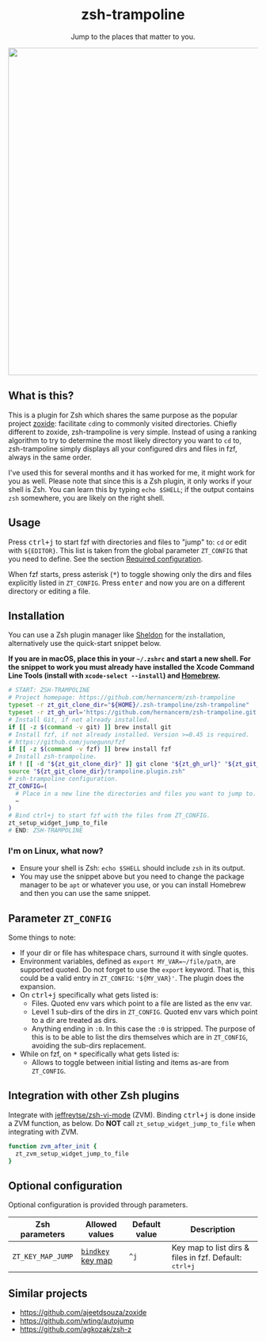 <div align=center>
  <h1>zsh-trampoline</h1>
  <p>Jump to the places that matter to you.</p>
  <a href="https://asciinema.org/a/u8NYrKF0RPmeCtzBAhDxdTvZh" target="_blank">
    <img width=660 src="https://asciinema.org/a/u8NYrKF0RPmeCtzBAhDxdTvZh.svg" />
  </a>
</div>

## What is this?

This is a plugin for Zsh which shares the same purpose as the popular project
[zoxide](https://github.com/ajeetdsouza/zoxide): facilitate `cd`ing to commonly visited
directories. Chiefly different to zoxide, zsh-trampoline is very simple. Instead of using
a ranking algorithm to try to determine the most likely directory you want to `cd` to,
zsh-trampoline simply displays all your configured dirs and files in fzf, always in the
same order.

I've used this for several months and it has worked for me, it might work for you as well.
Please note that since this is a Zsh plugin, it only works if your shell is Zsh. You can
learn this by typing `echo $SHELL`; if the output contains `zsh` somewhere, you are likely
on the right shell.

## Usage

Press <kbd>ctrl+j</kbd> to start fzf with directories and files to "jump" to: `cd` or edit
with `${EDITOR}`. This list is taken from the global parameter `ZT_CONFIG` that you need
to define. See the section [Required configuration](#required-configuration).

When fzf starts, press asterisk (<kbd>*</kbd>) to toggle showing only the dirs and files
explicitly listed in `ZT_CONFIG`. Press <kbd>enter</kbd> and now you are on a different
directory or editing a file.

## Installation

You can use a Zsh plugin manager like [Sheldon](https://github.com/rossmacarthur/sheldon)
for the installation, alternatively use the quick-start snippet below.

**If you are in macOS, place this in your `~/.zshrc` and start a new shell. For the
snippet to work you must already have installed the Xcode Command Line Tools (install with
`xcode-select --install`) and [Homebrew](https://brew.sh/).**

```bash
# START: ZSH-TRAMPOLINE
# Project homepage: https://github.com/hernancerm/zsh-trampoline
typeset -r zt_git_clone_dir="${HOME}/.zsh-trampoline/zsh-trampoline"
typeset -r zt_gh_url='https://github.com/hernancerm/zsh-trampoline.git'
# Install Git, if not already installed.
if [[ -z $(command -v git) ]] brew install git
# Install fzf, if not already installed. Version >=0.45 is required.
# https://github.com/junegunn/fzf
if [[ -z $(command -v fzf) ]] brew install fzf
# Install zsh-trampoline.
if ! [[ -d "${zt_git_clone_dir}" ]] git clone "${zt_gh_url}" "${zt_git_clone_dir}"
source "${zt_git_clone_dir}/trampoline.plugin.zsh"
# zsh-trampoline configuration.
ZT_CONFIG=(
  # Place in a new line the directories and files you want to jump to.
  ~
)
# Bind ctrl+j to start fzf with the files from ZT_CONFIG.
zt_setup_widget_jump_to_file
# END: ZSH-TRAMPOLINE
```

### I'm on Linux, what now?

- Ensure your shell is Zsh: `echo $SHELL` should include `zsh` in its output.
- You may use the snippet above but you need to change the package manager to be `apt` or
  whatever you use, or you can install Homebrew and then you can use the same snippet.

## Parameter `ZT_CONFIG`

Some things to note:

- If your dir or file has whitespace chars, surround it with single quotes.
- Environment variables, defined as `export MY_VAR=~/file/path`, are supported quoted.
  Do not forget to use the `export` keyword. That is, this could be a valid entry in
  `ZT_CONFIG`: `'${MY_VAR}'`. The plugin does the expansion.
- On <kbd>ctrl+j</kbd> specifically what gets listed is:
  - Files. Quoted env vars which point to a file are listed as the env var.
  - Level 1 sub-dirs of the dirs in `ZT_CONFIG`. Quoted env vars which point to a dir are
    treated as dirs.
  - Anything ending in `:0`. In this case the `:0` is stripped. The purpose of this is to
    be able to list the dirs themselves which are in `ZT_CONFIG`, avoiding the sub-dirs
    replacement.
- While on fzf, on <kbd>*</kbd> specifically what gets listed is:
  - Allows to toggle between initial listing and items as-are from `ZT_CONFIG`.

## Integration with other Zsh plugins

Integrate with [jeffreytse/zsh-vi-mode](https://github.com/jeffreytse/zsh-vi-mode) (ZVM).
Binding <kbd>ctrl+j</kbd> is done inside a ZVM function, as below. Do **NOT** call
`zt_setup_widget_jump_to_file` when integrating with ZVM.

```bash
function zvm_after_init {
  zt_zvm_setup_widget_jump_to_file
}
```

## Optional configuration

Optional configuration is provided through parameters.

<table>
<thead>
<tr>
<th>Zsh parameters</th><th>Allowed values</th>
<th>Default value</th><th>Description</th>
</tr>
</thead>
<tbody>
<tr>
<td><code>ZT_KEY_MAP_JUMP</code></td>
<td>
<a href="https://github.com/rothgar/mastering-zsh/blob/master/docs/helpers/bindkey.md">
<code>bindkey</code> key map</a></td><td><code>^j</code></td>
<td>
Key map to list dirs & files in fzf. Default: <kbd>ctrl+j</kbd>
</td>
</tr>
</tbody>
</table>

## Similar projects

- <https://github.com/ajeetdsouza/zoxide>
- <https://github.com/wting/autojump>
- <https://github.com/agkozak/zsh-z>
